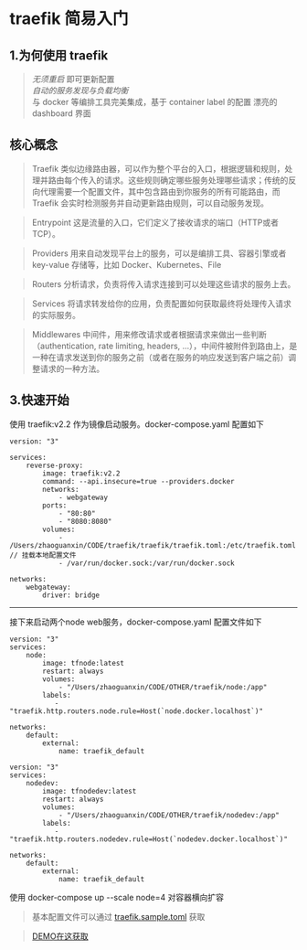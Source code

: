 # traefik 简易入门

## 1.为何使用 traefik

>*无须重启* 即可更新配置  
 *自动的服务发现与负载均衡*  
 与 docker 等编排工具完美集成，基于 container label 的配置 
 漂亮的 dashboard 界面  

## 核心概念
>Traefik 类似边缘路由器，可以作为整个平台的入口，根据逻辑和规则，处理并路由每个传入的请求。这些规则确定哪些服务处理哪些请求；传统的反向代理需要一个配置文件，其中包含路由到你服务的所有可能路由，而Traefik 会实时检测服务并自动更新路由规则，可以自动服务发现。

>Entrypoint 这是流量的入口，它们定义了接收请求的端口（HTTP或者TCP）。

>Providers 用来自动发现平台上的服务，可以是编排工具、容器引擎或者 key-value 存储等，比如 Docker、Kubernetes、File

>Routers 分析请求，负责将传入请求连接到可以处理这些请求的服务上去。

>Services 将请求转发给你的应用，负责配置如何获取最终将处理传入请求的实际服务。

>Middlewares 中间件，用来修改请求或者根据请求来做出一些判断（authentication, rate limiting, headers, ...），中间件被附件到路由上，是一种在请求发送到你的服务之前（或者在服务的响应发送到客户端之前）调整请求的一种方法。

## 3.快速开始

使用 traefik:v2.2 作为镜像启动服务。docker-compose.yaml 配置如下

```
version: "3"

services:
    reverse-proxy:
        image: traefik:v2.2
        command: --api.insecure=true --providers.docker
        networks:
            - webgateway
        ports:
            - "80:80"
            - "8080:8080"
        volumes:
            - /Users/zhaoguanxin/CODE/traefik/traefik/traefik.toml:/etc/traefik.toml // 挂载本地配置文件
            - /var/run/docker.sock:/var/run/docker.sock

networks:
    webgateway:
        driver: bridge
```

___

接下来启动两个node web服务，docker-compose.yaml 配置文件如下

```
version: "3"
services:
    node:
        image: tfnode:latest
        restart: always
        volumes:
            - "/Users/zhaoguanxin/CODE/OTHER/traefik/node:/app"
        labels:
           - "traefik.http.routers.node.rule=Host(`node.docker.localhost`)"
           
networks:
    default:
        external:
            name: traefik_default
```

```
version: "3"
services:
    nodedev:
        image: tfnodedev:latest
        restart: always
        volumes:
            - "/Users/zhaoguanxin/CODE/OTHER/traefik/nodedev:/app"
        labels:
           - "traefik.http.routers.nodedev.rule=Host(`nodedev.docker.localhost`)"
           
networks:
    default:
        external:
            name: traefik_default
```

使用 docker-compose up --scale node=4 对容器横向扩容


>基本配置文件可以通过 [traefik.sample.toml](https://raw.githubusercontent.com/containous/traefik/master/traefik.sample.toml) 获取


>[DEMO在这获取](https://github.com/GXZhao/traefik)










